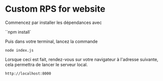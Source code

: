 # Custom RPS for website

Commencez par installer les dépendances avec

``npm install`

Puis dans votre terminal, lancez la commande

`node index.js`

Lorsque ceci est fait, rendez-vous sur votre navigateur à l'adresse suivante, cela permettra de lancer le serveur local.

`http://localhost:8000`
